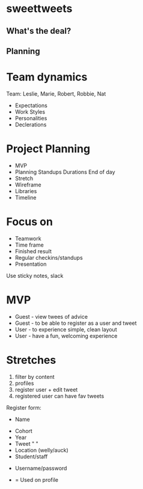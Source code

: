 # sweettweets

## What's the deal?

## Planning
# Team dynamics
Team: Leslie, Marie, Robert, Robbie, Nat

- Expectations
- Work Styles
- Personalities
- Declerations

# Project Planning
- MVP
- Planning
Standups
Durations
End of day
- Stretch
- Wireframe
- Libraries
- Timeline

# Focus on
- Teamwork
- Time frame
- Finished result
- Regular checkins/standups
- Presentation

Use sticky notes, slack

# MVP
- Guest - view twees of advice
- Guest - to be able to register as a user and tweet
- User - to experience simple, clean layout
- User - have a fun, welcoming experience

# Stretches
1. filter by content
2. profiles
3. register user + edit tweet
4. registered user can have fav tweets


Register form:
- Name
* Cohort
* Year
* Tweet " "
* Location (welly/auck)
* Student/staff
- Username/password

* = Used on profile 